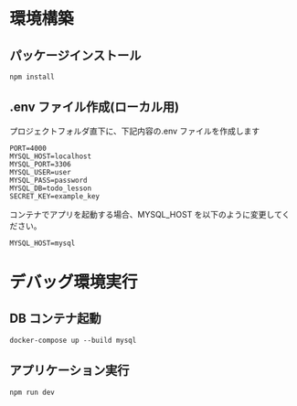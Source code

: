 # 環境構築

## パッケージインストール

```
npm install
```

## .env ファイル作成(ローカル用)

プロジェクトフォルダ直下に、下記内容の.env ファイルを作成します

```
PORT=4000
MYSQL_HOST=localhost
MYSQL_PORT=3306
MYSQL_USER=user
MYSQL_PASS=password
MYSQL_DB=todo_lesson
SECRET_KEY=example_key
```

コンテナでアプリを起動する場合、MYSQL_HOST を以下のように変更してください。

```
MYSQL_HOST=mysql
```

# デバッグ環境実行

## DB コンテナ起動

```
docker-compose up --build mysql
```

## アプリケーション実行

```
npm run dev
```
